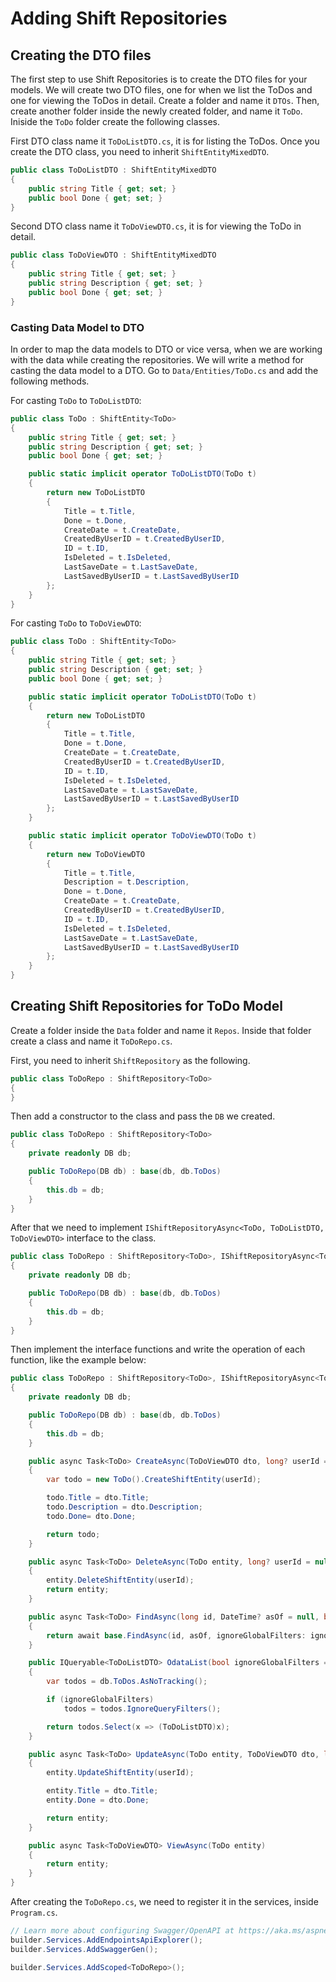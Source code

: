 # Adding Shift Repositories

## Creating the DTO files

The first step to use Shift Repositories is to create the DTO files for your models. We will create two DTO files, one for when we list the ToDos and one for viewing the ToDos in detail. Create a folder and name it ```DTOs```. Then, create another folder inside the newly created folder, and name it ```ToDo```. Iniside the ```ToDo``` folder create the following classes.

First DTO class name it ```ToDoListDTO.cs```, it is for listing the ToDos. Once you create the DTO class, you need to inherit ```ShiftEntityMixedDTO```.

``` cs hl_lines="1"
public class ToDoListDTO : ShiftEntityMixedDTO
{
    public string Title { get; set; }
    public bool Done { get; set; }
}
```

Second DTO class name it ```ToDoViewDTO.cs```, it is for viewing the ToDo in detail.

``` cs
public class ToDoViewDTO : ShiftEntityMixedDTO
{
    public string Title { get; set; }
    public string Description { get; set; }
    public bool Done { get; set; }
}
```

### Casting Data Model to DTO

In order to map the data models to DTO or vice versa, when we are working with the data while creating the repositories. We will write a method for casting the data model to a DTO. Go to ```Data/Entities/ToDo.cs``` and add the following methods.

For casting ```ToDo``` to ```ToDoListDTO```:

``` cs hl_lines="7-20"
public class ToDo : ShiftEntity<ToDo>
{
    public string Title { get; set; }
    public string Description { get; set; }
    public bool Done { get; set; }

    public static implicit operator ToDoListDTO(ToDo t)
    {
        return new ToDoListDTO
        {
            Title = t.Title,
            Done = t.Done,
            CreateDate = t.CreateDate,
            CreatedByUserID = t.CreatedByUserID,
            ID = t.ID,
            IsDeleted = t.IsDeleted,
            LastSaveDate = t.LastSaveDate,
            LastSavedByUserID = t.LastSavedByUserID
        };
    }
}
```

For casting ```ToDo``` to ```ToDoViewDTO```:

``` cs hl_lines="22-36"
public class ToDo : ShiftEntity<ToDo>
{
    public string Title { get; set; }
    public string Description { get; set; }
    public bool Done { get; set; }

    public static implicit operator ToDoListDTO(ToDo t)
    {
        return new ToDoListDTO
        {
            Title = t.Title,
            Done = t.Done,
            CreateDate = t.CreateDate,
            CreatedByUserID = t.CreatedByUserID,
            ID = t.ID,
            IsDeleted = t.IsDeleted,
            LastSaveDate = t.LastSaveDate,
            LastSavedByUserID = t.LastSavedByUserID
        };
    }

    public static implicit operator ToDoViewDTO(ToDo t)
    {
        return new ToDoViewDTO
        {
            Title = t.Title,
            Description = t.Description,
            Done = t.Done,
            CreateDate = t.CreateDate,
            CreatedByUserID = t.CreatedByUserID,
            ID = t.ID,
            IsDeleted = t.IsDeleted,
            LastSaveDate = t.LastSaveDate,
            LastSavedByUserID = t.LastSavedByUserID
        };
    }
}
```

## Creating Shift Repositories for ToDo Model

Create a folder inside the ```Data``` folder and name it ```Repos```. Inside that folder create a class and name it ```ToDoRepo.cs```.

First, you need to inherit ```ShiftRepository``` as the following.

``` cs hl_lines="1"
public class ToDoRepo : ShiftRepository<ToDo>
{
}
```

Then add a constructor to the class and pass the ```DB``` we created.

``` cs hl_lines="3-8"
public class ToDoRepo : ShiftRepository<ToDo>
{
    private readonly DB db;

    public ToDoRepo(DB db) : base(db, db.ToDos)
    {
        this.db = db;
    }
}
```

After that we need to implement ```IShiftRepositoryAsync<ToDo, ToDoListDTO, ToDoViewDTO>``` interface to the class.

``` cs hl_lines="1"
public class ToDoRepo : ShiftRepository<ToDo>, IShiftRepositoryAsync<ToDo, ToDoListDTO, ToDoViewDTO>
{
    private readonly DB db;

    public ToDoRepo(DB db) : base(db, db.ToDos)
    {
        this.db = db;
    }
}
```

Then implement the interface functions and write the operation of each function, like the example below:

``` cs hl_lines="10-19 21-25 27-30 32-40 42-50 52-55"
public class ToDoRepo : ShiftRepository<ToDo>, IShiftRepositoryAsync<ToDo, ToDoListDTO, ToDoViewDTO>
{
    private readonly DB db;

    public ToDoRepo(DB db) : base(db, db.ToDos)
    {
        this.db = db;
    }

    public async Task<ToDo> CreateAsync(ToDoViewDTO dto, long? userId = null)
    {
        var todo = new ToDo().CreateShiftEntity(userId);

        todo.Title = dto.Title;
        todo.Description = dto.Description;
        todo.Done= dto.Done;

        return todo;
    }

    public async Task<ToDo> DeleteAsync(ToDo entity, long? userId = null)
    {
        entity.DeleteShiftEntity(userId);
        return entity;
    }

    public async Task<ToDo> FindAsync(long id, DateTime? asOf = null, bool ignoreGlobalFilters = false)
    {
        return await base.FindAsync(id, asOf, ignoreGlobalFilters: ignoreGlobalFilters);
    }

    public IQueryable<ToDoListDTO> OdataList(bool ignoreGlobalFilters = false)
    {
        var todos = db.ToDos.AsNoTracking();

        if (ignoreGlobalFilters)
            todos = todos.IgnoreQueryFilters();

        return todos.Select(x => (ToDoListDTO)x);
    }

    public async Task<ToDo> UpdateAsync(ToDo entity, ToDoViewDTO dto, long? userId = null)
    {
        entity.UpdateShiftEntity(userId);

        entity.Title = dto.Title;
        entity.Done = dto.Done;

        return entity;
    }

    public async Task<ToDoViewDTO> ViewAsync(ToDo entity)
    {
        return entity;
    }
}
```

After creating the ```ToDoRepo.cs```, we need to register it in the services, inside ```Program.cs```.

``` cs hl_lines="5"
// Learn more about configuring Swagger/OpenAPI at https://aka.ms/aspnetcore/swashbuckle
builder.Services.AddEndpointsApiExplorer();
builder.Services.AddSwaggerGen();

builder.Services.AddScoped<ToDoRepo>();
```
